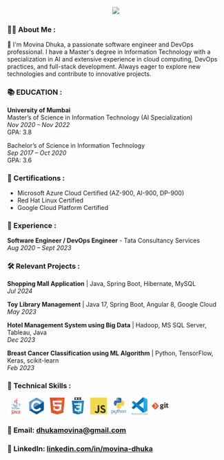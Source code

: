   <div id="header" align="center">
      <img src="https://i.giphy.com/media/v1.Y2lkPTc5MGI3NjExcTR3ZGR4bHByY2plc2xkZGgwenAwMDg5enRlaWcydTFkdml1cjFyaiZlcD12MV9pbnRlcm5hbF9naWZfYnlfaWQmY3Q9cw/ymwg2hvAKuuuiDN1x3/giphy.gif" width="150"/>
  </div>

  ### :woman_technologist: About Me :
  👋 I'm Movina Dhuka, a passionate software engineer and DevOps professional. I have a Master's degree in Information Technology with a specialization in AI and extensive experience in cloud computing, DevOps practices, and full-stack development. Always eager to explore new technologies and contribute to innovative projects.

  ### :books: EDUCATION :
  **University of Mumbai**  
  Master’s of Science in Information Technology (AI Specialization)  
  _Nov 2020 – Nov 2022_  
  GPA: 3.8  

  Bachelor’s of Science in Information Technology  
    _Sep 2017 – Oct 2020_  
    GPA: 3.6  

  ### :1st_place_medal: Certifications :
  - Microsoft Azure Cloud Certified (AZ-900, AI-900, DP-900)
  - Red Hat Linux Certified
  - Google Cloud Platform Certified

  ### :star2: Experience :
  **Software Engineer / DevOps Engineer** - Tata Consultancy Services  
  _Aug 2020 – Sept 2023_

  ### :hammer_and_wrench: Relevant Projects :
  **Shopping Mall Application** | Java, Spring Boot, Hibernate, MySQL  
  _Jul 2024_  

  **Toy Library Management** | Java 17, Spring Boot, Angular 8, Google Cloud  
  _May 2023_  

  **Hotel Management System using Big Data** | Hadoop, MS SQL Server, Tableau, Java  
  _Dec 2023_  

  **Breast Cancer Classification using ML Algorithm** | Python, TensorFlow, Keras, scikit-learn  
  _Feb 2023_

  ### :toolbox: Technical Skills :
  <div>
      <img src="https://github.com/devicons/devicon/blob/master/icons/java/java-original-wordmark.svg" title="Java" alt="Java" width="40" height="40"/>&nbsp;
      <img src="https://github.com/devicons/devicon/blob/master/icons/c/c-original.svg" title="C" alt="C" width="40" height="40"/>&nbsp;
      <img src="https://github.com/devicons/devicon/blob/master/icons/html5/html5-original.svg" title="HTML5" alt="HTML" width="40" height="40"/>&nbsp;
      <img src="https://github.com/devicons/devicon/blob/master/icons/css3/css3-original-wordmark.svg" title="CSS" alt="CSS" width="40" height="40"/>&nbsp;
      <img src="https://github.com/devicons/devicon/blob/master/icons/javascript/javascript-original.svg" title="JavaScript" alt="JavaScript" width="40" height="40"/>&nbsp;
      <img src="https://github.com/devicons/devicon/blob/master/icons/python/python-original-wordmark.svg" title="Python" alt="Python" width="40" height="40"/>&nbsp;
      <img src="https://github.com/devicons/devicon/blob/master/icons/vscode/vscode-original-wordmark.svg" title="VsCode" alt="VsCode" width="40" height="40"/>&nbsp;
      <img src="https://github.com/devicons/devicon/blob/master/icons/git/git-original-wordmark.svg" title="Git" alt="Git" width="40" height="40"/>
  </div>

  ### :e-mail: Email: dhukamovina@gmail.com
  ### :toolbox: LinkedIn: [linkedin.com/in/movina-dhuka](https://www.linkedin.com/in/movina-dhuka)
</body>
</html>
